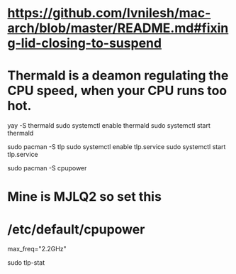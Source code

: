 # https://github.com/lvnilesh/mac-arch/blob/master/README.md#fixing-lid-closing-to-suspend

# Thermald is a deamon regulating the CPU speed, when your CPU runs too hot.

yay -S thermald
sudo systemctl enable thermald
sudo systemctl start thermald

sudo pacman -S tlp
sudo systemctl enable tlp.service
sudo systemctl start tlp.service

sudo pacman -S cpupower

# Mine is MJLQ2 so set this

# /etc/default/cpupower
max_freq="2.2GHz"

sudo tlp-stat

